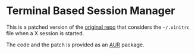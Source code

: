 # Terminal Based Session Manager

This is a patched version of the [original repo](https://github.com/loh-tar/tbsm) that considers the `~/.xinitrc` file when a X session is started. 

The code and the patch is provided as an [AUR](https://wiki.archlinux.org/index.php/Arch_User_Repository) package.